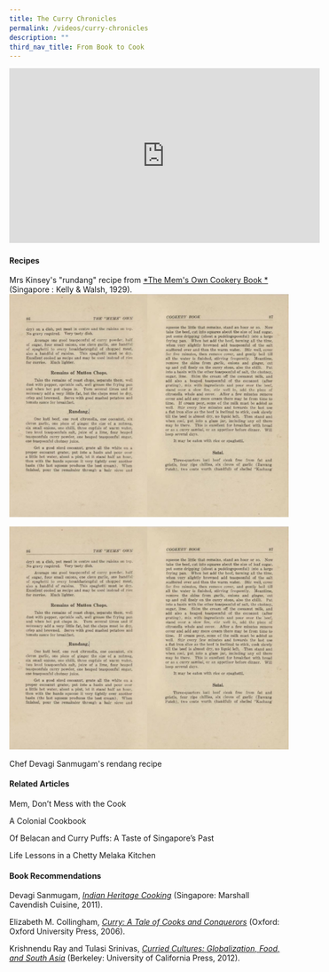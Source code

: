 ```yaml
---
title: The Curry Chronicles
permalink: /videos/curry-chronicles
description: ""
third_nav_title: From Book to Cook
---
```

<iframe width="560px" height="315px" src="https://www.youtube.com/embed/cyGskg-X-N8" title="YouTube video player" frameborder="0" allow="accelerometer; autoplay; clipboard-write; encrypted-media; gyroscope; picture-in-picture" allowfullscreen></iframe>
 

#### **Recipes**
Mrs Kinsey's "rundang" recipe from 
[*The Mem's Own Cookery Book *
](https://eservice.nlb.gov.sg/item_holding.aspx?bid=5232525) 
(Singapore : Kelly & Walsh, 1929).
![](/images/Videos:%20From%20Book%20to%20Cook/Rundang-Mems%20Own%20Cookery%20Book.png)



<img style="width: 560px; align:left;" src="/images/Videos:%20From%20Book%20to%20Cook/Rundang-Mems%20Own%20Cookery%20Book.png"> 

<a style="text-decoration: none;" href="https://devagisanmugam.com/2022/01/devagis-beef-rendang/" target="_blank"> Chef Devagi Sanmugam's rendang recipe</a>

#### **Related Articles**
<a style="text-decoration: none;" href="/vol-12/issue-2/jul-sep-2016/dontmesswiththecook"> Mem, Don’t Mess with the Cook</a>
 
<a style="text-decoration: none;" href="/vol-11/issue-4/jan-mar-2016/mems-own-cookery-book "> A Colonial Cookbook</a>
 
<a style="text-decoration: none;" href="/vol-10/issue-2/jul-sep-2014/taste-of-sg-past "> Of Belacan and Curry Puffs: A Taste of Singapore’s Past</a>

<a style="text-decoration: none;" href="/vol-14/issue-4/jan-mar-2019/life-lson-chetty-m-k/"> Life Lessons in a Chetty Melaka Kitchen</a>


#### **Book Recommendations**
Devagi Sanmugam, [*Indian Heritage Cooking*](https://eservice.nlb.gov.sg/item_holding.aspx?bid=13992386) (Singapore: Marshall Cavendish Cuisine, 2011).

Elizabeth M. Collingham, *[Curry: A Tale of Cooks and Conquerors](https://eservice.nlb.gov.sg/item_holding.aspx?bid=12728802)* (Oxford: Oxford University Press, 2006).

Krishnendu Ray and Tulasi Srinivas, *[Curried Cultures: Globalization, Food, and South Asia](https://eservice.nlb.gov.sg/item_holding.aspx?bid=200125930v)*
(Berkeley: University of California Press, 2012).